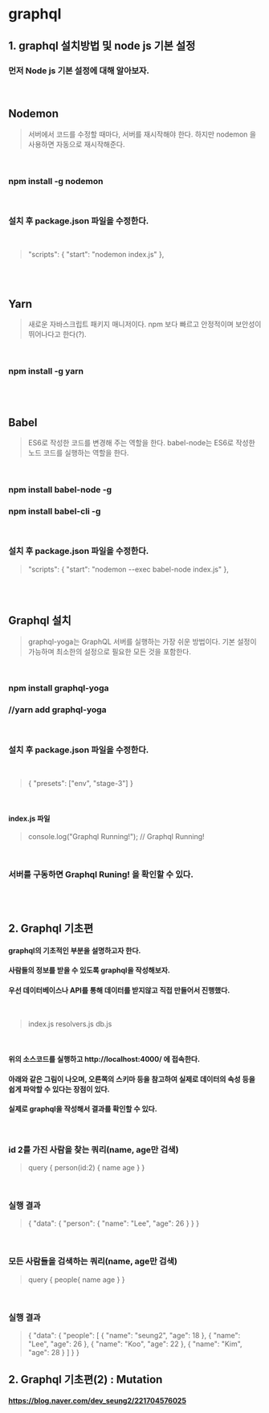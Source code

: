 # graphql

## 1. graphql 설치방법 및 node js 기본 설정

### 먼저 Node js 기본 설정에 대해 알아보자.

<br>

## Nodemon

> 서버에서 코드를 수정할 때마다, 서버를 재시작해야 한다.
> 하지만 nodemon 을 사용하면 자동으로 재시작해준다.

<br>

### npm install -g nodemon

<br>

### 설치 후 package.json 파일을 수정한다.

<br>

> "scripts": {
    "start": "nodemon index.js"
  },
  
<br>
<br>

## Yarn

> 새로운 자바스크립트 패키지 매니저이다. 
> npm 보다 빠르고 안정적이며 보안성이 뛰어나다고 한다(?).

<br>

### npm install -g yarn

<br>
<br>

## Babel
> ES6로 작성한 코드를 변경해 주는 역할을 한다. 
> babel-node는 ES6로 작성한 노드 코드를 실행하는 역할을 한다. 

<br>

### npm install babel-node -g
### npm install babel-cli -g

<br>

### 설치 후 package.json 파일을 수정한다.

> "scripts": {
    "start": "nodemon --exec babel-node index.js"
  },

<br>
<br>

## Graphql 설치

> graphql-yoga는 GraphQL 서버를 실행하는 가장 쉬운 방법이다.
> 기본 설정이 가능하며 최소한의 설정으로 필요한 모든 것을 포함한다.

<br>

### npm install graphql-yoga
### //yarn add graphql-yoga

<br>

### 설치 후 package.json 파일을 수정한다.

<br>

> {
  "presets": ["env", "stage-3"]
}

<br>

#### index.js 파일
> console.log("Graphql Running!");
> // Graphql Running!

<br>

### 서버를 구동하면 Graphql Runing! 을 확인할 수 있다.

<br>
<br>

## 2. Graphql 기초편
#### graphql의 기초적인 부분을 설명하고자 한다.
#### 사람들의 정보를 받을 수 있도록 graphql을 작성해보자.
#### 우선 데이터베이스나 API를 통해 데이터를 받지않고 직접 만들어서 진행했다.

<br>

> index.js
> resolvers.js
> db.js

<br>

#### 위의 소스코드를 실행하고 http://localhost:4000/ 에 접속한다.
#### 아래와 같은 그림이 나오며, 오른쪽의 스키마 등을 참고하여 실제로 데이터의 속성 등을 쉽게 파악할 수 있다는 장점이 있다.
#### 실제로 graphql을 작성해서 결과를 확인할 수 있다.

<br>

### id 2를 가진 사람을 찾는 쿼리(name, age만 검색)

> query {
  person(id:2) {
    name
    age
  }
}

<br>

### 실행 결과

> {
  "data": {
    "person": {
      "name": "Lee",
      "age": 26
    }
  }
}

<br>

### 모든 사람들을 검색하는 쿼리(name, age만 검색)

> query {
  people{
    name
    age
  }
}

<br>

### 실행 결과

> {
  "data": {
    "people": [
      {
        "name": "seung2",
        "age": 18
      },
      {
        "name": "Lee",
        "age": 26
      },
      {
        "name": "Koo",
        "age": 22
      },
      {
        "name": "Kim",
        "age": 28
      }
    ]
  }
}


## 2. Graphql 기초편(2) : Mutation
#### https://blog.naver.com/dev_seung2/221704576025 